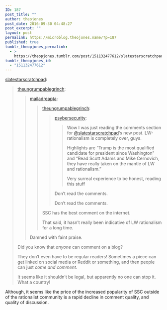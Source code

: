 ```yaml
---
ID: 187
post_title: ""
author: theojones
post_date: 2016-09-30 04:48:27
post_excerpt: ""
layout: post
permalink: https://microblog.theojones.name/?p=187
published: true
tumblr_theopjones_permalink:
  - >
    https://theopjones.tumblr.com/post/151132477612/slatestarscratchpad-theungrumpablegrinch
tumblr_theopjones_id:
  - "151132477612"
---
```

<p><a class="tumblr_blog" href="http://slatestarscratchpad.tumblr.com/post/151131147221">slatestarscratchpad</a>:</p>
<blockquote>
<p><a class="tumblr_blog" href="http://theungrumpablegrinch.tumblr.com/post/151130847154">theungrumpablegrinch</a>:</p>
<blockquote>
<p><a class="tumblr_blog" href="http://mailadreapta.tumblr.com/post/151130586017">mailadreapta</a>:</p>
<blockquote>
<p><a class="tumblr_blog" href="http://theungrumpablegrinch.tumblr.com/post/151130048929">theungrumpablegrinch</a>:</p>
<blockquote>
<p><a class="tumblr_blog" href="http://psybersecurity.tumblr.com/post/151125307736">psybersecurity</a>:</p>
<blockquote>
<p>Wow I was just reading the comments section for <a class="tumblelog" href="https://tmblr.co/mr_VjRMdGrF-gPcvkpyuSDQ">@slatestarscratchpad</a>‘s new post. LW-rationalism is completely over, guys. </p>
<p>Highlights are “Trump is the most qualified candidate for president since Washington” and “Read Scott Adams and Mike Cernovich, they have really taken on the mantle of LW and rationalism.”<br /></p>
<p>Very surreal experience to be honest, reading this stuff </p>
</blockquote>
<p>Don’t read the comments.</p>
<p>Don’t read the comments.<br /></p>
</blockquote>
<p>SSC has the best comment on the internet.</p>
<p>That said, it hasn’t really been indicative of LW rationalism for a long time.</p>
</blockquote>
<p>Damned with faint praise.<br /></p>
</blockquote>
<p>Did you know that <i>anyone</i> can comment on a blog?</p>
<p>They don’t even have to be regular readers! Sometimes a piece can get linked on social media or Reddit or something, and then people can just <i>come and comment</i>.</p>
<p>It seems like it shouldn’t be legal, but apparently no one can stop it. What a country!<br /></p>
</blockquote>

<p>Although, it seems like the price of the increased popularity of SSC outside of the rationalist community is a rapid decline in comment quality, and quality of discussion. </p>